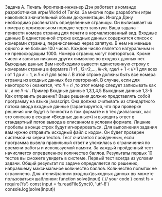 Задача A. Печать
Фронтенд-инженер Дэн работает в команде разработчиков игры World of Tanks. За многие годы разработки
игры накопился значительный объем документации. Иногда Дэну необходимо распечатать определенные
страницы. Он выписывает их номера в произвольном порядке через запятую. Ваша задача – привести номера
страниц для печати в нормализованный вид.
Входные данные
В единственной строке входных данных содержится список с номерами страниц, перечисленных через запятую.
В нем не меньше одного и не больше 100 чисел. Каждое число является натуральным и не превосходящим
1000. Номера страниц могут повторяться. Кроме чисел и запятых никаких других символов во входных данных
нет.
Выходные данные
Вам необходимо вывести единственную строку с номерами страниц в формате 𝑙1-𝑟1 , 𝑙2-𝑟2,…, 𝑙𝑘-𝑟𝑘, где𝑟𝑖 + 1 <
𝑙𝑖+1 для всех 𝑖 от 1 до 𝑘 − 1, и 𝑙𝑖 ≤ 𝑟𝑖 для всех 𝑖. В этой строке должны быть все номера страниц из входных
данных без повторений. В случае, если для некоторого 𝑖 окажется, что 𝑙𝑖 = 𝑟𝑖
,то этот номер следует записывать
как 𝑙𝑖
, а не 𝑙𝑖
-𝑙𝑖
.
Пример
Входные данные
1,3,1,4,5
Выходные данные
1,3-5
Как отправить решение?
Ваше решения должно представлять собой программу на языке javascript. Она должна считывать из
стандартного потока ввода входные данные (гарантируется, что при проверке решения они будут в точности в
том формате и в тех диапазонах, как это описано в секции «Входные данные») и выводить ответ в стандартный
поток вывода в описанном в условии формате. Лишние пробелы в конце строк будут игнорироваться. Для
выполнения задания вам нужно отправить исходный файл с кодом. Он будет проверен системой на серии
тестов. Тест считается пройденным, если программа вывела правильный ответ и уложилась в ограничения по
времени работы и используемой памяти. За каждый пройденный тест начисляется определенное количество
баллов. Результаты первых 10 тестов вы сможете увидеть в системе. Первый тест всегда из условия задачи.
Общий результат по задаче определяется по решению, набравшему максимальное количество баллов.
Количество попыток не ограничено. Для чтения\записи входных\выходных данных вы можете пользоваться
шаблоном:
function solve(input) {
 // your code
}
const fs = require('fs')
const input = fs.readFileSync(0, 'utf-8')
console.log(solve(input))